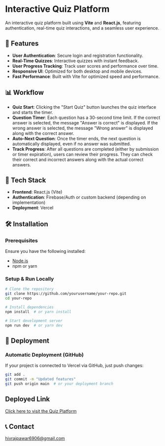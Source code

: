 # Interactive Quiz Platform

An interactive quiz platform built using **Vite** and **React.js**, featuring authentication, real-time quiz interactions, and a seamless user experience.

## 🚀 Features
- **User Authentication**: Secure login and registration functionality.
- **Real-Time Quizzes**: Interactive quizzes with instant feedback.
- **User Progress Tracking**: Track user scores and performance over time.
- **Responsive UI**: Optimized for both desktop and mobile devices.
- **Fast Performance**: Built with Vite for optimized speed and performance.

## 📊 Workflow
- **Quiz Start**: Clicking the "Start Quiz" button launches the quiz interface and starts the timer.
- **Question Timer**: Each question has a 30-second time limit.
    If the correct answer is selected, the message "Answer is correct" is displayed.
    If the wrong answer is selected, the message "Wrong answer" is displayed along with the correct answer.
- **Auto-Next Question**: Once the timer ends, the next question is automatically displayed, even if no answer was submitted.
- **Track Progress**: After all questions are completed (either by submission or timer expiration), users can review their progress.
    They can check their correct and incorrect answers along with the actual correct answers.

## 📂 Tech Stack
- **Frontend**: React.js (Vite)
- **Authentication**: Firebase/Auth or custom backend (depending on implementation)
- **Deployment**: Vercel

## 🛠 Installation
### Prerequisites
Ensure you have the following installed:
- [Node.js](https://nodejs.org/)
- npm or yarn

### Setup & Run Locally
```sh
# Clone the repository
git clone https://github.com/yourusername/your-repo.git
cd your-repo

# Install dependencies
npm install  # or yarn install

# Start development server
npm run dev  # or yarn dev
```

## 🚀 Deployment
### **Automatic Deployment (GitHub)**
If your project is connected to Vercel via GitHub, just push changes:
```sh
git add .
git commit -m "Updated features"
git push origin main  # or your deployment branch
```

## Deployed Link
[Click here to visit the Quiz Platform
](https://quiz-platform-79ua1rfpd-shivrajs-projects-0880d39f.vercel.app/)

## 📞 Contact
hivrajpawar6906@gmail.com
